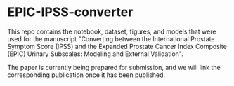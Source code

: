 # EPIC-IPSS-converter

This repo contains the notebook, dataset, figures, and models that were used for the manuscript "Converting between the International Prostate Symptom Score (IPSS) and the Expanded Prostate Cancer Index Composite (EPIC) Urinary Subscales: Modeling and External Validation".

The paper is currently being prepared for submission, and we will link the corresponding publication once it has been published.

